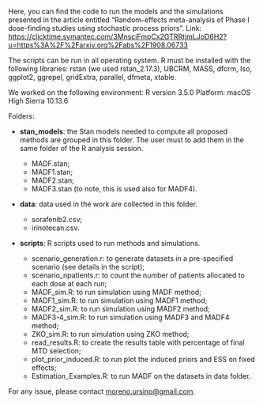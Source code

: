 
Here, you can find the code to run the models and the simulations presented in the article entitled “Random-effects meta-analysis of Phase I dose-finding studies using stochastic process priors”. 
Link: https://clicktime.symantec.com/3MnsciFmpCx2GTRRtjmLJoD6H2?u=https%3A%2F%2Farxiv.org%2Fabs%2F1908.06733

The scripts can be run in all operating system. R must be installed with the following libraries: 
    rstan (we used rstan_2.17.3), UBCRM, MASS, dfcrm, Iso, ggplot2, ggrepel, gridExtra, parallel, dfmeta, xtable.  

We worked on the following environment:
R version 3.5.0 
Platform: macOS High Sierra 10.13.6

Folders:

*	**stan_models**: the Stan models needed to compute all proposed methods are grouped in this folder. The user must to add them in the same folder of the R analysis session. 
    * MADF.stan;
    * MADF1.stan;
    * MADF2.stan;
    * MADF3.stan (to note, this is used also for MADF4). 

*	**data**: data used in the work are collected in this folder. 
    * sorafenib2.csv;
    * irinotecan.csv.

*   **scripts**: R scripts used to run methods and simulations.
    * scenario_generation.r: to generate datasets in a pre-specified scenario (see details in the script);
    * scenario_npatients.r: to count the number of patients allocated to each dose at each run;
    * MADF_sim.R: to run simulation using MADF method; 
    * MADF1_sim.R: to run simulation using MADF1 method; 
    * MADF2_sim.R: to run simulation using MADF2 method; 
    * MADF3-4_sim.R: to run simulation using MADF3 and MADF4 method; 
    * ZKO_sim.R: to run simulation using ZKO method; 
    * read_results.R: to create the results table with percentage of final MTD selection; 
    * plot_prior_induced.R: to run plot the induced priors and ESS on fixed effects; 
    * Estimation_Examples.R: to run MADF on the datasets in data folder. 


For any issue, please contact moreno.ursino@gmail.com.
